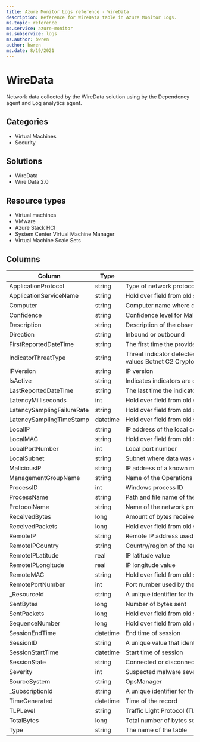 ```yaml
---
title: Azure Monitor Logs reference - WireData
description: Reference for WireData table in Azure Monitor Logs.
ms.topic: reference
ms.service: azure-monitor
ms.subservice: logs
ms.author: bwren
author: bwren
ms.date: 8/19/2021
---
```


# WireData

 Network data collected by the WireData solution using by the Dependency agent and Log analytics agent.

## Categories

- Virtual Machines
- Security
## Solutions

- WireData
- Wire Data 2.0
## Resource types

- Virtual machines
- VMware
- Azure Stack HCI
- System Center Virtual Machine Manager
- Virtual Machine Scale Sets




## Columns

|Column|Type|Description|
|---|---|---|
|ApplicationProtocol|string|Type of network protocol used|
|ApplicationServiceName|string|Hold over field from old schema - attribute not collected|
|Computer|string|Computer name where data was collected|
|Confidence|string|Confidence level for Malicious IP identification. Values are 0 - 100.|
|Description|string|Description of the observed threat.|
|Direction|string|Inbound or outbound|
|FirstReportedDateTime|string|The first time the provider reported the threat.|
|IndicatorThreatType|string|Threat indicator detected is one of the following values Botnet C2 CryptoMining Darknet DDos MaliciousUrl Malware Phishing Proxy PUA Watchlist.|
|IPVersion|string|IP version|
|IsActive|string|Indicates indicators are deactivated with True or False value.|
|LastReportedDateTime|string|The last time the indicator was seen by Interflow.|
|LatencyMilliseconds|int|Hold over field from old schema - attribute not collected|
|LatencySamplingFailureRate|string|Hold over field from old schema - attribute not collected|
|LatencySamplingTimeStamp|datetime|Hold over field from old schema - attribute not collected|
|LocalIP|string|IP address of the local computer|
|LocalMAC|string|Hold over field from old schema - attribute not collected|
|LocalPortNumber|int|Local port number|
|LocalSubnet|string|Subnet where data was collected|
|MaliciousIP|string|IP address of a known malicious source|
|ManagementGroupName|string|Name of the Operations Manager management group|
|ProcessID|int|Windows process ID|
|ProcessName|string|Path and file name of the process|
|ProtocolName|string|Name of the network protocol used|
|ReceivedBytes|long|Amount of bytes received|
|ReceivedPackets|long|Hold over field from old schema - attribute not collected|
|RemoteIP|string|Remote IP address used by the remote computer|
|RemoteIPCountry|string|Country/region of the remote IP address|
|RemoteIPLatitude|real|IP latitude value|
|RemoteIPLongitude|real|IP longitude value|
|RemoteMAC|string|Hold over field from old schema - attribute not collected|
|RemotePortNumber|int|Port number used by the remote IP address|
|_ResourceId|string|A unique identifier for the resource that the record is associated with|
|SentBytes|long|Number of bytes sent|
|SentPackets|long|Hold over field from old schema - attribute not collected|
|SequenceNumber|long|Hold over field from old schema - attribute not collected|
|SessionEndTime|datetime|End time of session|
|SessionID|string|A unique value that identifies communication session between two IP addresses|
|SessionStartTime|datetime|Start time of session|
|SessionState|string|Connected or disconnected|
|Severity|int|Suspected malware severity|
|SourceSystem|string|OpsManager|
|_SubscriptionId|string|A unique identifier for the subscription that the record is associated with|
|TimeGenerated|datetime|Time of the record|
|TLPLevel|string|Traffic Light Protocol (TLP) Level is one of the defined values White Green Amber Red.|
|TotalBytes|long|Total number of bytes sent during session|
|Type|string|The name of the table|
